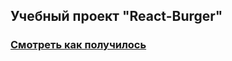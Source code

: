## Учебный проект "React-Burger"


### [Смотреть как получилось](https://alexandermorugin.github.io/react-burger/)